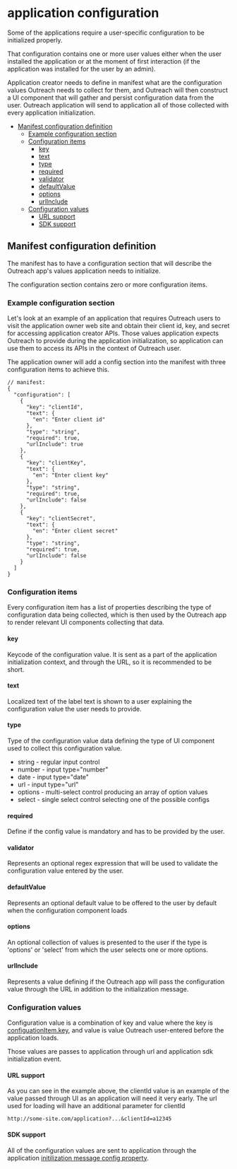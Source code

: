 <!-- omit in toc -->

# application configuration

Some of the applications require a user-specific configuration to be initialized properly.

That configuration contains one or more user values either when the user installed the application or at the moment of
first interaction (if the application was installed for the user by an admin).

Application creator needs to define in manifest what are the configuration values Outreach needs to collect for them,
and Outreach will then construct a UI component that will gather and persist configuration data from the user. Outreach
application will send to application all of those collected with every application initialization.

- [Manifest configuration definition](#manifest-configuration-definition)
  - [Example configuration section](#example-configuration-section)
  - [Configuration items](#configuration-items)
    - [key](#key)
    - [text](#text)
    - [type](#type)
    - [required](#required)
    - [validator](#validator)
    - [defaultValue](#defaultvalue)
    - [options](#options)
    - [urlInclude](#urlinclude)
  - [Configuration values](#configuration-values)
    - [URL support](#url-support)
    - [SDK support](#sdk-support)

## Manifest configuration definition

The manifest has to have a configuration section that will describe the Outreach app's values application needs to
initialize.

The configuration section contains zero or more configuration items.

### Example configuration section

Let's look at an example of an application that requires Outreach users to visit the application owner web site and
obtain their client id, key, and secret for accessing application creator APIs. Those values application expects
Outreach to provide during the application initialization, so application can use them to access its APIs in the context
of Outreach user.

The application owner will add a config section into the manifest with three configuration items to achieve this.

```jsonc
// manifest:
{
  "configuration": [
    {
      "key": "clientId",
      "text": {
        "en": "Enter client id"
      },
      "type": "string",
      "required": true,
      "urlInclude": true
    },
    {
      "key": "clientKey",
      "text": {
        "en": "Enter client key"
      },
      "type": "string",
      "required": true,
      "urlInclude": false
    },
    {
      "key": "clientSecret",
      "text": {
        "en": "Enter client secret"
      },
      "type": "string",
      "required": true,
      "urlInclude": false
    }
  ]
}
```

### Configuration items

Every configuration item has a list of properties describing the type of configuration data being collected, which is
then used by the Outreach app to render relevant UI components collecting that data.

#### key

Keycode of the configuration value. It is sent as a part of the application initialization context, and through the URL,
so it is recommended to be short.

#### text

Localized text of the label text is shown to a user explaining the configuration value the user needs to provide.

#### type

Type of the configuration value data defining the type of UI component used to collect this configuration value.

- string - regular input control
- number - input type="number"
- date - input type="date"
- url - input type="url"
- options - multi-select control producing an array of option values
- select - single select control selecting one of the possible configs

#### required

Define if the config value is mandatory and has to be provided by the user.

#### validator

Represents an optional regex expression that will be used to validate the configuration value entered by the user.

#### defaultValue

Represents an optional default value to be offered to the user by default when the configuration component loads

#### options

An optional collection of values is presented to the user if the type is 'options' or 'select' from which the user
selects one or more options.

#### urlInclude

Represents a value defining if the Outreach app will pass the configuration value through the URL in addition to the
initialization message.

### Configuration values

Configuration value is a combination of key and value where the key is [configuationItem.key](#key), and value is value
Outreach user-entered before the application loads.

Those values are passes to application through url and application sdk initialization event.

#### URL support

As you can see in the example above, the clientId value is an example of the value passed through UI as an application
will need it very early. The url used for loading will have an additional parameter for clientId

```http
http://some-site.com/application?...&clientId=a12345
```

#### SDK support

All of the configuration values are sent to application through the application
[initilization message config property](sdk.md#addon-initialization).
